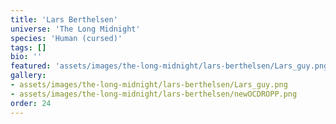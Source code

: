 ```yaml
---
title: 'Lars Berthelsen'
universe: 'The Long Midnight'
species: 'Human (cursed)'
tags: []
bio: ''
featured: 'assets/images/the-long-midnight/lars-berthelsen/Lars_guy.png'
gallery:
- assets/images/the-long-midnight/lars-berthelsen/Lars_guy.png
- assets/images/the-long-midnight/lars-berthelsen/newOCDROPP.png
order: 24
---
```

